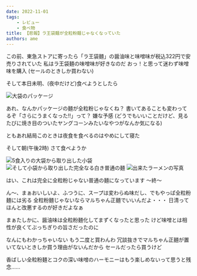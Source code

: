 ```yaml
---
date: 2022-11-01
tags:
    - レビュー
    - 食べ物
title: 【悲報】ラ王袋麺が全粒粉麺じゃなくなっていた
authors: ame
---
```


この前、東急ストアに寄ったら「ラ王袋麺」の醤油味と味噌味が税込322円で安売りされていた
私はラ王袋麺の味噌味が好きなのだ
おっ！と思って迷わず味噌味を購入
(セールのときしか買わない)

そして本日未明、(夜中だけど)食べようとしたら

![大袋のパッケージ](https://ca23c948e53b692185a3abd2b3ab9363.ipfs.4everland.link/ipfs/bafybeiflgyqgj25mgg2fdockeobmzs5je7yxof4w6ppwbnqiczuvkqh3te?filename=IMG_20221101_021634.jpg)

あれ、なんかパッケージの麺が全粒粉じゃなくね？<!-- truncate -->
書いてあることも変わってるぞ「さらにうまくなった!!」って？
嫌な予感
(どうでもいいことだけど、見るたびに焼き目のついたヤングコーンみたいなやつがなんか気になる)

ともあれ結局このときは夜食を食べるのはやめにして寝た

そして朝(午後2時)
さて食べようか

![5食入りの大袋から取り出した小袋](https://ca23c948e53b692185a3abd2b3ab9363.ipfs.4everland.link/ipfs/bafybeiakbesoebm4ozu36au5nl7eqbejw6ou3ntzcor27bkns5vyvbcib4?filename=IMG_20221101_144148.jpg)
![そして小袋から取り出した完全なる白き普通の麺](https://ca23c948e53b692185a3abd2b3ab9363.ipfs.4everland.link/ipfs/bafybeicc7pel3cttdotowlumvj2dxk6fpfqzvitjmvfkh5gps5o7qzjduq?filename=IMG_20221101_144300.jpg)
![出来たラーメンの写真](https://ca23c948e53b692185a3abd2b3ab9363.ipfs.4everland.link/ipfs/bafybeictlt6iqngjeh7se4jf5l743syxf7stzcaxihqzc4al7mzrxjgbui?filename=IMG_20221101_145205.jpg)

はい、これは完全に全粒粉じゃない普通の麺になっています
〜終〜

ん〜、まぁおいしいよ、ふつうに、スープは変わらぬ味だし、でもやっぱ全粒粉麺には劣る
全粒粉麺じゃないならマルちゃん正麺でいいんだよ・・・
日清ってほんと改悪するのが好きだよなぁ

まぁたしかに、醤油味は全粒粉麺化してまずくなったと思った
けど味噌とは相性が良くてぶっちぎりの旨さだったのに

なんにもわかっちゃいない
もう二度と買わんわ
冗談抜きでマルちゃん正麺が置いてないときしか買う理由がないんだから
セールだったら買うけど

香ばしい全粒粉麺とコクの深い味噌のハーモニーはもう楽しめないって思うと残念……
